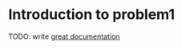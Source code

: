 # Introduction to problem1

TODO: write [great documentation](http://jacobian.org/writing/what-to-write/)
